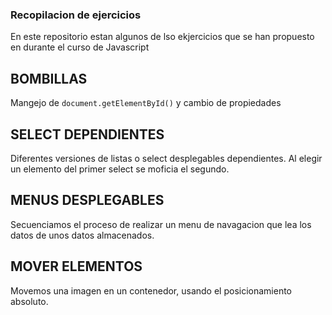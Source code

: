 ### Recopilacion de  ejercicios 
En este repositorio estan algunos de lso ekjercicios que se han propuesto en durante el curso de Javascript

## BOMBILLAS
Mangejo de ```document.getElementById()``` y cambio de propiedades

## SELECT DEPENDIENTES
Diferentes versiones de listas o select  desplegables dependientes. Al elegir un elemento del primer select se moficia el segundo.

## MENUS DESPLEGABLES 
Secuenciamos el proceso de realizar un menu de navagacion que lea los datos de unos datos almacenados.

##  MOVER ELEMENTOS
Movemos una imagen en un contenedor, usando el posicionamiento absoluto.






